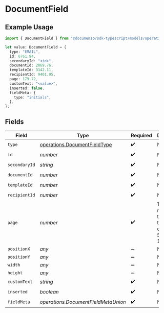 # DocumentField

## Example Usage

```typescript
import { DocumentField } from "@documenso/sdk-typescript/models/operations";

let value: DocumentField = {
  type: "EMAIL",
  id: 6761.94,
  secondaryId: "<id>",
  documentId: 2069.76,
  templateId: 3142.11,
  recipientId: 9401.05,
  page: 179.72,
  customText: "<value>",
  inserted: false,
  fieldMeta: {
    type: "initials",
  },
};
```

## Fields

| Field                                                                        | Type                                                                         | Required                                                                     | Description                                                                  |
| ---------------------------------------------------------------------------- | ---------------------------------------------------------------------------- | ---------------------------------------------------------------------------- | ---------------------------------------------------------------------------- |
| `type`                                                                       | [operations.DocumentFieldType](../../models/operations/documentfieldtype.md) | :heavy_check_mark:                                                           | N/A                                                                          |
| `id`                                                                         | *number*                                                                     | :heavy_check_mark:                                                           | N/A                                                                          |
| `secondaryId`                                                                | *string*                                                                     | :heavy_check_mark:                                                           | N/A                                                                          |
| `documentId`                                                                 | *number*                                                                     | :heavy_check_mark:                                                           | N/A                                                                          |
| `templateId`                                                                 | *number*                                                                     | :heavy_check_mark:                                                           | N/A                                                                          |
| `recipientId`                                                                | *number*                                                                     | :heavy_check_mark:                                                           | N/A                                                                          |
| `page`                                                                       | *number*                                                                     | :heavy_check_mark:                                                           | The page number of the field on the document. Starts from 1.                 |
| `positionX`                                                                  | *any*                                                                        | :heavy_minus_sign:                                                           | N/A                                                                          |
| `positionY`                                                                  | *any*                                                                        | :heavy_minus_sign:                                                           | N/A                                                                          |
| `width`                                                                      | *any*                                                                        | :heavy_minus_sign:                                                           | N/A                                                                          |
| `height`                                                                     | *any*                                                                        | :heavy_minus_sign:                                                           | N/A                                                                          |
| `customText`                                                                 | *string*                                                                     | :heavy_check_mark:                                                           | N/A                                                                          |
| `inserted`                                                                   | *boolean*                                                                    | :heavy_check_mark:                                                           | N/A                                                                          |
| `fieldMeta`                                                                  | *operations.DocumentFieldMetaUnion*                                          | :heavy_check_mark:                                                           | N/A                                                                          |